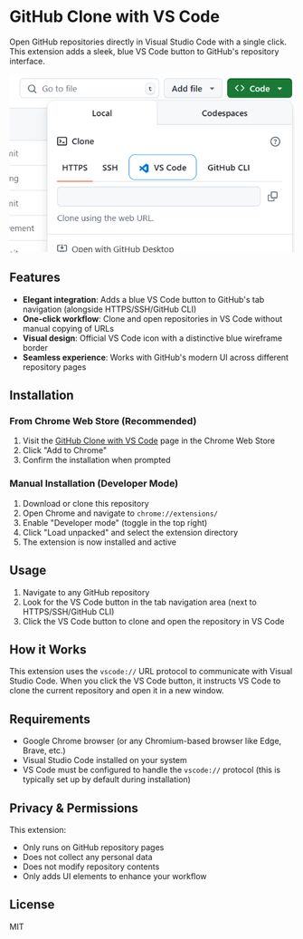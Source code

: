 # GitHub Clone with VS Code

Open GitHub repositories directly in Visual Studio Code with a single click. This extension adds a sleek, blue VS Code button to GitHub's repository interface.

![](https://github.com/MateKristof/github-clone-addon/blob/main/assets/screenshot.png?raw=true)

## Features

- **Elegant integration**: Adds a blue VS Code button to GitHub's tab navigation (alongside HTTPS/SSH/GitHub CLI)
- **One-click workflow**: Clone and open repositories in VS Code without manual copying of URLs
- **Visual design**: Official VS Code icon with a distinctive blue wireframe border
- **Seamless experience**: Works with GitHub's modern UI across different repository pages

## Installation

### From Chrome Web Store (Recommended)

1. Visit the [GitHub Clone with VS Code](https://chrome.google.com/webstore/detail/github-clone-with-vs-code) page in the Chrome Web Store
2. Click "Add to Chrome"
3. Confirm the installation when prompted

### Manual Installation (Developer Mode)

1. Download or clone this repository
2. Open Chrome and navigate to `chrome://extensions/`
3. Enable "Developer mode" (toggle in the top right)
4. Click "Load unpacked" and select the extension directory
5. The extension is now installed and active

## Usage

1. Navigate to any GitHub repository
2. Look for the VS Code button in the tab navigation area (next to HTTPS/SSH/GitHub CLI)
3. Click the VS Code button to clone and open the repository in VS Code

## How it Works

This extension uses the `vscode://` URL protocol to communicate with Visual Studio Code. When you click the VS Code button, it instructs VS Code to clone the current repository and open it in a new window.

## Requirements

- Google Chrome browser (or any Chromium-based browser like Edge, Brave, etc.)
- Visual Studio Code installed on your system
- VS Code must be configured to handle the `vscode://` protocol (this is typically set up by default during installation)

## Privacy & Permissions

This extension:
- Only runs on GitHub repository pages
- Does not collect any personal data
- Does not modify repository contents
- Only adds UI elements to enhance your workflow

## License

MIT
